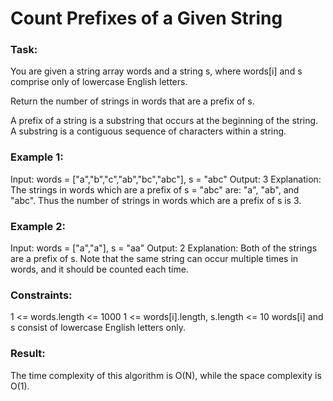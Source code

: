 # Count Prefixes of a Given String

### Task:

You are given a string array words and a string s, where words[i] and s comprise only of lowercase English letters.

Return the number of strings in words that are a prefix of s.

A prefix of a string is a substring that occurs at the beginning of the string. A substring is a contiguous sequence
of characters within a string.

### Example 1:

Input: words = ["a","b","c","ab","bc","abc"], s = "abc"
Output: 3
Explanation:
The strings in words which are a prefix of s = "abc" are:
"a", "ab", and "abc".
Thus the number of strings in words which are a prefix of s is 3.

### Example 2:

Input: words = ["a","a"], s = "aa"
Output: 2
Explanation:
Both of the strings are a prefix of s.
Note that the same string can occur multiple times in words, and it should be counted each time.

### Constraints:

1 <= words.length <= 1000
1 <= words[i].length, s.length <= 10
words[i] and s consist of lowercase English letters only.

### Result:

The time complexity of this algorithm is O(N), while the space complexity is O(1).